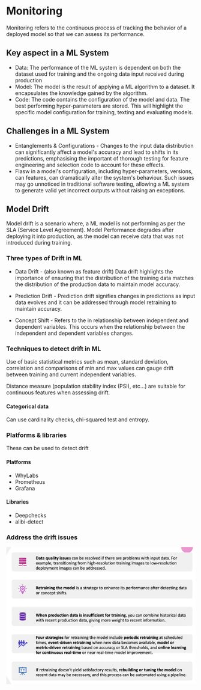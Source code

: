 
# Monitoring 
Monitoring refers to the continuous process of tracking the behavior of a deployed model so that we can assess its performance.

## Key aspect in a ML System 

* Data: The performance of the ML system is dependent on both the dataset used for training and the ongoing data input received during production 
* Model: The model is the result of applying a ML algorithm to a dataset. It encapsulates the knowledge gained by the algorithm. 
* Code: The code contains the configuration of the model and data. The best performing hyper-parameters are stored. This will highlight the specific model configuration for training, texting and evaluating models.

## Challenges in a ML System

* Entanglements & Configurations - Changes to the input data distribution can significantly affect a model's accuracy and lead to shifts in its predictions, emphasising the important of thorough testing for feature engineering and selection code to account for these effects. 
* Flasw in a model's configuration, including hyper-parameters, versions, can features, can dramatically alter the system's behaviour. Such issues may go unnoticed in traditional software testing, allowing a ML system to generate valid yet incorrect outputs without raising an exceptions. 


## Model Drift
Model drift is a scenario where, a ML model is not performing as per the SLA (Service Level Agreement). Model Performance degrades after deploying it into production, as the model can receive data that was not introduced during training. 

### Three types of Drift in ML
* Data Drift - (also known as feature drift) Data drift highlights the importance of ensuring that the distribution of the training data matches the distribution of the production data to maintain model accuracy.

* Prediction Drift - Prediction drift signifies changes in predictions as input data evolves and it can be addressed through model retraining to maintain accuracy. 

* Concept Shift - Refers to the in relationship between independent and dependent variables. This occurs when the relationship between the independent and dependent variables changes. 

### Techniques to detect drift in ML

Use of basic statistical metrics such as mean, standard deviation, correlation and comparisons of min and max values can gauge drift between training and current independent variables.

Distance measure  (population stability index (PSI), etc...) are suitable for continuous features when assessing drift. 

#### Categorical data

Can use cardinality checks, chi-squared test and entropy.

### Platforms & libraries
These can be used to detect drift
#### Platforms
* WhyLabs 
* Prometheus
* Grafana
#### Libraries
* Deepchecks
* alibi-detect

### Address the drift issues
![Drift issues fixes](image.png)
